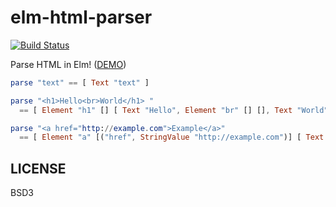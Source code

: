 # elm-html-parser

[![Build Status](https://travis-ci.org/jinjor/elm-html-parser.svg)](https://travis-ci.org/jinjor/elm-html-parser)

Parse HTML in Elm! ([DEMO](https://jinjor.github.io/elm-html-parser/))

```elm
parse "text" == [ Text "text" ]

parse "<h1>Hello<br>World</h1> "
  == [ Element "h1" [] [ Text "Hello", Element "br" [] [], Text "World" ] ]

parse "<a href="http://example.com">Example</a>"
  == [ Element "a" [("href", StringValue "http://example.com")] [ Text "Example" ] ]
```

## LICENSE

BSD3
